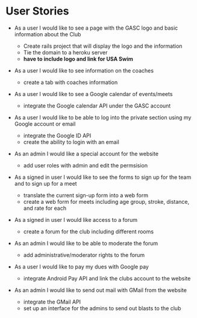 # User Stories

* As a user I would like to see a page with the GASC logo and basic information about the Club
  * Create rails project that will display the logo and the information
  * Tie the domain to a heroku server
  * __have to include logo and link for USA Swim__

* As a user I would like to see information on the coaches
  * create a tab with coaches information

* As a user I would like to see a Google calendar of events/meets
  * integrate the Google calendar API under the GASC account

* As a user I would like to be able to log into the private section using my Google account or email
  * integrate the Google ID API
  * create the ability to login with an email

* As an admin I would like a special account for the website
  * add user roles with admin and edit the permsision

* As a signed in user I would like to see the forms to sign up for the team and to sign up for a meet
  * translate the current sign-up form into a web form
  * create a web form for meets including age group, stroke, distance, and rate for each

* As a signed in user I would like access to a forum
  * create a forum for the club including different rooms

* As an admin I would like to be able to moderate the forum
  * add administrative/moderator rights to the forum

* As a user I would like to pay my dues with Google pay
  * integrate Android Pay API and link the clubs account to the website

* As an admin I would like to send out mail with GMail from the website
  * integrate the GMail API
  * set up an interface for the admins to send out blasts to the club 
